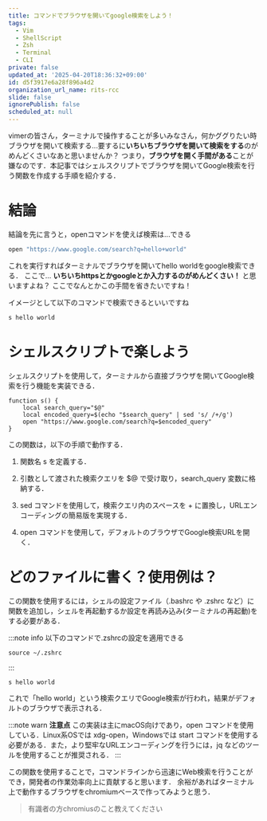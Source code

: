 ```yaml
---
title: コマンドでブラウザを開いてgoogle検索をしよう！
tags:
  - Vim
  - ShellScript
  - Zsh
  - Terminal
  - CLI
private: false
updated_at: '2025-04-20T18:36:32+09:00'
id: d5f3917e6a28f896a4d2
organization_url_name: rits-rcc
slide: false
ignorePublish: false
scheduled_at: null
---
```

vimerの皆さん，ターミナルで操作することが多いみなさん，何かググりたい時ブラウザを開いて検索する...要するに**いちいちブラウザを開いて検索をする**のがめんどくさいなあと思いませんか？
つまり，**ブラウザを開く手間がある**ことが嫌なのです．本記事ではシェルスクリプトでブラウザを開いてGoogle検索を行う関数を作成する手順を紹介する．

# 結論
結論を先に言うと，openコマンドを使えば検索は...できる
```sh
open "https://www.google.com/search?q=hello+world"
```
これを実行すればターミナルでブラウザを開いてhello worldをgoogle検索できる．
ここで...
**いちいちhttpsとかgoogleとか入力するのがめんどくさい！**
と思いますよね？
ここでなんとかこの手間を省きたいですね！

イメージとして以下のコマンドで検索できるといいですね
```sh
s hello world
```


# シェルスクリプトで楽しよう
シェルスクリプトを使用して，ターミナルから直接ブラウザを開いてGoogle検索を行う機能を実装できる．

```~/.zshrc
function s() {
    local search_query="$@"
    local encoded_query=$(echo "$search_query" | sed 's/ /+/g')
    open "https://www.google.com/search?q=$encoded_query"
}
```

この関数は，以下の手順で動作する．

1. 関数名 s を定義する．

2. 引数として渡された検索クエリを $@ で受け取り，search_query 変数に格納する．

3. sed コマンドを使用して，検索クエリ内のスペースを + に置換し，URLエンコーディングの簡易版を実現する．

4. open コマンドを使用して，デフォルトのブラウザでGoogle検索URLを開く．


# どのファイルに書く？使用例は？
この関数を使用するには，シェルの設定ファイル（.bashrc や .zshrc など）に関数を追加し，シェルを再起動するか設定を再読み込み(ターミナルの再起動)をする必要がある．

:::note info
以下のコマンドで.zshrcの設定を適用できる
```
source ~/.zshrc
```
:::


```sh
s hello world
``` 

これで「hello world」という検索クエリでGoogle検索が行われ，結果がデフォルトのブラウザで表示される．

:::note warn
**注意点**
この実装は主にmacOS向けであり，open コマンドを使用している．Linux系OSでは xdg-open，Windowsでは start コマンドを使用する必要がある．また，より堅牢なURLエンコーディングを行うには，jq などのツールを使用することが推奨される．
:::

この関数を使用することで，コマンドラインから迅速にWeb検索を行うことができ，開発者の作業効率向上に貢献すると思います．
余裕があればターミナル上で動作するブラウザをchromiumベースで作ってみようと思う．

> 有識者の方chromiusのこと教えてください
